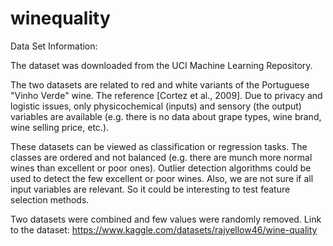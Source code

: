 # winequality
Data Set Information:

The dataset was downloaded from the UCI Machine Learning Repository.

The two datasets are related to red and white variants of the Portuguese "Vinho Verde" wine. The reference [Cortez et al., 2009]. Due to privacy and logistic issues, only physicochemical (inputs) and sensory (the output) variables are available (e.g. there is no data about grape types, wine brand, wine selling price, etc.).

These datasets can be viewed as classification or regression tasks. The classes are ordered and not balanced (e.g. there are munch more normal wines than excellent or poor ones). Outlier detection algorithms could be used to detect the few excellent or poor wines. Also, we are not sure if all input variables are relevant. So it could be interesting to test feature selection methods.

Two datasets were combined and few values were randomly removed.
Link to the dataset: https://www.kaggle.com/datasets/rajyellow46/wine-quality
